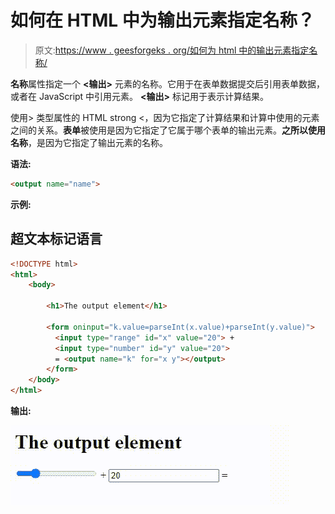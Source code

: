 # 如何在 HTML 中为输出元素指定名称？

> 原文:[https://www . geesforgeks . org/如何为 html 中的输出元素指定名称/](https://www.geeksforgeeks.org/how-to-specify-a-name-for-the-output-element-in-html/)

**名称**属性指定一个 **<输出>** 元素的名称。它用于在表单数据提交后引用表单数据，或者在 JavaScript 中引用元素。 **<输出>** 标记用于表示计算结果。

使用> 类型属性的 HTML strong <，因为它指定了计算结果和计算中使用的元素之间的关系。**表单**被使用是因为它指定了它属于哪个表单的输出元素。**之所以使用名称**，是因为它指定了输出元素的名称。

**语法:**

```html
<output name="name">
```

**示例:**

## 超文本标记语言

```html
<!DOCTYPE html>
<html>
    <body>

        <h1>The output element</h1>

        <form oninput="k.value=parseInt(x.value)+parseInt(y.value)">
          <input type="range" id="x" value="20"> + 
          <input type="number" id="y" value="20">
          = <output name="k" for="x y"></output>
        </form>
    </body>
</html>
```

**输出:**

![](img/8ebc53a2ddc6f0bdd43f326b1cb76f86.png)